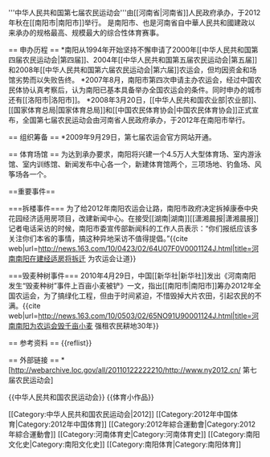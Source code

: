 '''中华人民共和国第七届农民运动会'''由[[河南省|河南省]]人民政府承办，于2012年秋在[[南阳市|南阳市]]举行。 是南阳市、也是河南省自中華人民共和國建政以来承办的规格最高、规模最大的综合性体育赛事。

== 申办历程 ==
*南阳从1994年开始坚持不懈申请了2000年[[中华人民共和国第四届农民运动会|第四届]]、2004年[[中华人民共和国第五届农民运动会|第五届]]和2008年[[中华人民共和国第六届农民运动会|第六届]]农运会，但均因资金和场馆劣势而以失败告终。
*2007年8月，南阳市第四次申请主办农运会，经过中国农民体协认真考察后，认为南阳已基本具备举办全国农运会的条件。同时申办的城市还有[[洛阳市|洛阳市]]。
*2008年3月20日，[[中华人民共和国农业部|农业部]]、[[国家体育总局|国家体育总局]]和[[中国农民体育协会|中国农民体育协会]]正式宣布，全国第七届农民运动会由河南省人民政府承办，于2012年在南阳市举行。

== 组织筹备 ==
*2009年9月29日，第七届农运会官方网站开通。

== 体育场馆 ==
为达到承办要求，南阳将兴建一个4.5万人大型体育场、室内游泳馆、室内训练馆、新闻发布中心各一个，新建体育馆两个，三项场地、钓鱼场、风筝场各一个。

==重要事件==

===拆楼事件===
为了给2012年南阳农运会让路，南阳市政府决定拆掉康泰中央花园经济适用房项目，改建新闻中心。在接受[[湖南|湖南]][[潇湘晨报|潇湘晨报]]记者电话采访的时候，南阳市委宣传部新闻科的工作人员表示：“你们报纸应该多关注你们本省的事情，搞这种异地采访不值得提倡。”<ref>{{cite web|url=http://news.163.com/10/0423/02/64U07F0V0001124J.html|title=河南南阳在建经适房将拆迁 为农运会让道}}</ref>

===毁麦种树事件===
2010年4月29日，中国[[新华社|新华社]]发出《河南南阳发生“毁麦种树”事件上百亩小麦被铲》一文，指出[[南阳市|南阳市]]筹办2012年全国农运会，为了搞绿化工程，但由于时间紧迫，不惜毁掉大片农田，引起农民的不满。<ref>{{cite web|url=http://news.163.com/10/0503/02/65NO91U90001124J.html|title=河南南阳为农运会毁千亩小麦 强租农民耕地30年}}</ref>

== 参考资料 ==
{{reflist}}

== 外部链接 ==
*[http://webarchive.loc.gov/all/20110122222210/http://www.ny2012.cn/ 第七届农民运动会]

{{中华人民共和国农民运动会}}
{{体育小作品}}

[[Category:中华人民共和国农民运动会|2012]]
[[Category:2012年中国体育|Category:2012年中国体育]]
[[Category:2012年綜合運動會|Category:2012年綜合運動會]]
[[Category:河南体育史|Category:河南体育史]]
[[Category:南阳文化史|Category:南阳文化史]]
[[Category:南阳体育|Category:南阳体育]]